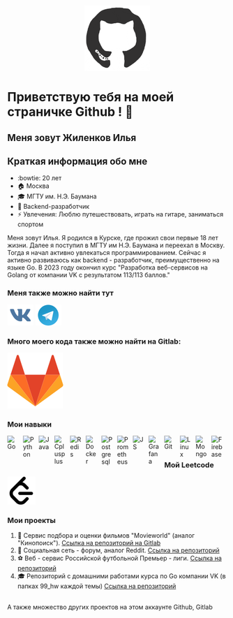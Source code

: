 <div align="center">
<img src="https://github.com/ilyushkaaa/ilyushkaaa/blob/master/img/octo.gif" alt="GitHub Logo" width="150" height="150" />
</div>

# Приветствую тебя на моей страничке Github ! 👋

## Меня зовут Жиленков Илья

## Краткая информация обо мне

- :bowtie: 20 лет
- 🏠 Москва
- 🎓 МГТУ им. Н.Э. Баумана
- 🌅 Backend-разработчик
- ⚡ Увлечения: Люблю путешествовать, играть на гитаре, заниматься спортом

Меня зовут Илья. Я родился в Курске, где прожил свои первые 18 лет жизни. Далее я поступил в МГТУ им Н.Э. Баумана и переехал в Москву. Тогда я начал активно увлекаться программированием. Сейчас я активно развиваюсь как backend - разработчик, преимущественно на языке Go. В 2023 году окончил курс "Разработка веб-сервисов на Golang от компании VK с результатом 113/113 баллов."

### Меня также можно найти тут

[![website](./img/vk.svg)](https://vk.com/zh_ilya)
[![website](./img/telegram.svg)](https://t.me/ilyushkkaa)

### Много моего кода также можно найти на Gitlab:

[![website](./img/gitlab.svg)](https://gitlab.com/ilyushkaaa)

### Мои навыки

<img align="left" alt="Go" width="26px" src="https://cdn.jsdelivr.net/gh/devicons/devicon/icons/go/go-original.svg" style="padding-right:10px;" />
<img align="left" alt="Python" width="26px" src="https://cdn.jsdelivr.net/gh/devicons/devicon/icons/python/python-original.svg" style="padding-right:10px;" />
<img align="left" alt="Java" width="26px" src="https://cdn.jsdelivr.net/gh/devicons/devicon/icons/java/java-original.svg" style="padding-right:10px;" />
<img align="left" alt="Cplusplus" width="26px" src="https://cdn.jsdelivr.net/gh/devicons/devicon/icons/cplusplus/cplusplus-original.svg" style="padding-right:10px;" />
<img align="left" alt="Redis" width="26px" src="https://cdn.jsdelivr.net/gh/devicons/devicon/icons/redis/redis-original.svg" style="padding-right:10px;" />
<img align="left" alt="Docker" width="26px" src="https://cdn.jsdelivr.net/gh/devicons/devicon/icons/docker/docker-original.svg" style="padding-right:10px;" />
<img align="left" alt="Postgresql" width="26px" src="https://cdn.jsdelivr.net/gh/devicons/devicon/icons/postgresql/postgresql-original.svg" style="padding-right:10px;" />
<img align="left" alt="Prometheus" width="26px" src="https://cdn.jsdelivr.net/gh/devicons/devicon/icons/prometheus/prometheus-original.svg" style="padding-right:10px;" />
<img align="left" alt="JS" width="26px" src="https://cdn.jsdelivr.net/gh/devicons/devicon/icons/javascript/javascript-original.svg" style="padding-right:10px;" />
<img align="left" alt="Grafana" width="26px" src="https://cdn.jsdelivr.net/gh/devicons/devicon/icons/grafana/grafana-original.svg" style="padding-right:10px;" />
<img align="left" alt="Git" width="26px" src="https://cdn.jsdelivr.net/gh/devicons/devicon/icons/git/git-original.svg" style="padding-right:10px;" />
<img align="left" alt="Linux" width="26px" src="https://cdn.jsdelivr.net/gh/devicons/devicon/icons/linux/linux-original.svg" style="padding-right:10px;" />
<img align="left" alt="Mongo" width="26px" src="https://cdn.jsdelivr.net/gh/devicons/devicon/icons/mongodb/mongodb-original.svg" style="padding-right:10px;" />
<img align="left" alt="Firebase" width="26px" src="https://cdn.jsdelivr.net/gh/devicons/devicon/icons/firebase/firebase-plain.svg" style="padding-right:10px;" />

<br />
<br />

### Мой Leetcode

[![website](./img/leetcode.svg)](https://leetcode.com/ilyushkaaa717)

### Мои проекты

1. 🍿 Сервис подбора и оценки фильмов "Movieworld" (аналог "Кинопоиск"). [Ссылка на репозиторий на Gitlab](https://gitlab.com/ilyushkaaa/movieworld.git)
2. 📱 Социальная сеть - форум, аналог Reddit. [Ссылка на репозиторий](https://github.com/ilyushkaaa/redditclone.git)
3. ⚽ Веб - сервис Российской футбольной Премьер - лиги. [Ссылка на репозиторий](https://github.com/ilyushkaaa/RPL.git)
4. 🎓 Репозиторий с домашними работами курса по Go компании VK (в папках 99_hw каждой темы) [Ссылка на репозиторий](https://gitlab.com/ilyushkaaa/lectures.git)
<br>
А также множество других проектов на этом аккаунте Github, Gitlab





